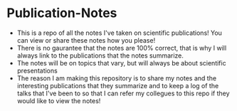 # Publication-Notes
* This is a repo of all the notes I've taken on scientific publications! You can view or share these notes how you please!
* There is no gaurantee that the notes are 100% correct, that is why I will always link to the publications that the notes summarize.
* The notes will be on topics that vary, but will always be about scientific presentations
* The reason I am making this repository is to share my notes and the interesting publications that they summarize and to keep a log of the talks that I've been to so that I can refer my collegues to this repo if they would like to view the notes!

